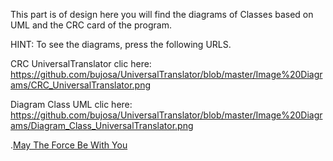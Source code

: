 
This part is of design here you will find the diagrams of Classes based on UML and the CRC card of the program.

HINT: To see the diagrams, press the following URLS.

   CRC UniversalTranslator clic here: https://github.com/bujosa/UniversalTranslator/blob/master/Image%20Diagrams/CRC_UniversalTranslator.png

   Diagram Class UML clic here: https://github.com/bujosa/UniversalTranslator/blob/master/Image%20Diagrams/Diagram_Class_UniversalTranslator.png

   .[May The Force Be With You](./Image%20Diagrams/CRC_UniversalTranslator.png)